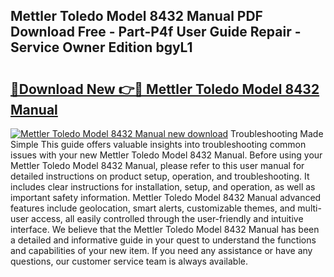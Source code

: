 ## Mettler Toledo Model 8432 Manual PDF Download Free - Part-P4f User Guide Repair - Service Owner Edition bgyL1

# <h2><a href="http://bc52173.oget.top/?id=Mettler+Toledo+Model+8432+Manual">🔗Download New 👉🔴 Mettler Toledo Model 8432 Manual</a></h2>

[![Mettler Toledo Model 8432 Manual new download](https://i.imgur.com/5g1atiW.png)](http://bc52173.oget.top/?id=Mettler+Toledo+Model+8432+Manual)
Troubleshooting Made Simple This guide offers valuable insights into troubleshooting common issues with your new Mettler Toledo Model 8432 Manual. Before using your Mettler Toledo Model 8432 Manual, please refer to this user manual for detailed instructions on product setup, operation, and troubleshooting. It includes clear instructions for installation, setup, and operation, as well as important safety information. Mettler Toledo Model 8432 Manual advanced features include geolocation, smart alerts, customizable themes, and multi-user access, all easily controlled through the user-friendly and intuitive interface. We believe that the Mettler Toledo Model 8432 Manual has been a detailed and informative guide in your quest to understand the functions and capabilities of your new item. If you need any assistance or have any questions, our customer service team is always available.
